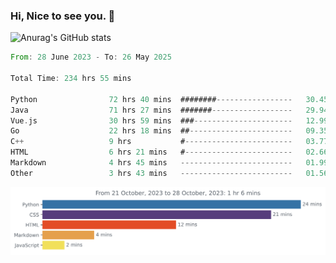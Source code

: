 ### Hi, Nice to see you. 👋

<!--
**EtherFin/EtherFin** is a ✨ _special_ ✨ repository because its `README.md` (this file) appears on your GitHub profile.

Here are some ideas to get you started:

- 🔭 I’m currently working on ...
- 🌱 I’m currently learning ...
- 👯 I’m looking to collaborate on ...
- 🤔 I’m looking for help with ...
- 💬 Ask me about ...
- 📫 How to reach me: ...
- 😄 Pronouns: ...
- ⚡ Fun fact: ...
-->


![Anurag's GitHub stats](https://github-readme-stats.vercel.app/api?username=EtherFin&bg_color=30,e96443,e97f43,e99943,e9b443,e9ce43,e9e843,d3e943,bee943,a9e943,94e943&title_color=fff&text_color=000&show_icons=true&icon_color=000)


<!--START_SECTION:waka-->

```rust
From: 28 June 2023 - To: 26 May 2025

Total Time: 234 hrs 55 mins

Python                72 hrs 40 mins  ########-----------------   30.45 %
Java                  71 hrs 27 mins  #######------------------   29.94 %
Vue.js                30 hrs 59 mins  ###----------------------   12.99 %
Go                    22 hrs 18 mins  ##-----------------------   09.35 %
C++                   9 hrs           #------------------------   03.77 %
HTML                  6 hrs 21 mins   #------------------------   02.66 %
Markdown              4 hrs 45 mins   -------------------------   01.99 %
Other                 3 hrs 43 mins   -------------------------   01.56 %
```

<!--END_SECTION:waka-->

<img
  src="https://github.com/EtherFin/EtherFin/blob/master/images/stat.svg"
  alt="Work Dashboard"
/>

